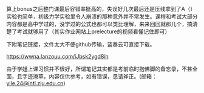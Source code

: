 算上bonus之后整门课最后容错率挺高的，失误好几次最后还是压线拿到了A（）实验也简单，初级力学实验里令人崩溃的那种意外并不常发生。课程和考试大部分内容都是高中学过的，没学过的公式也都可以类比理解，来来回回就那几个，搞清楚了考试就够用了（其实作业网站上prelecture的视频看懂记住即可）

下附笔记链接，文件太大不便github传输，蓝奏云可直接下载。

https://wwna.lanzouu.com/iJbsk2ygd8ih

由于学姐上课习惯并不很好，所谓笔记其实都是考前临时抱佛脚的备忘录，不甚全面，且字迹潦草，内容仅供参考，如有错误，恳请斧正。(邮箱：yile.24@intl.zju.edu.cn)
